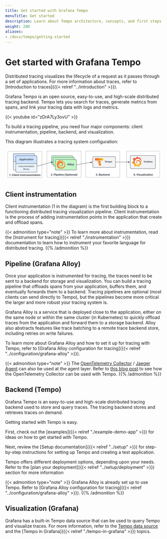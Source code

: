 ```yaml
---
title: Get started with Grafana Tempo
menuTitle: Get started
description: Learn about Tempo architecture, concepts, and first steps.
weight: 200
aliases:
- /docs/tempo/getting-started
---
```


# Get started with Grafana Tempo

Distributed tracing visualizes the lifecycle of a request as it passes through a set of applications.
For more information about traces, refer to [Introduction to traces]({{< relref "../introduction" >}}).

Grafana Tempo is an open source, easy-to-use, and high-scale distributed tracing backend. Tempo lets you search for traces, generate metrics from spans, and link your tracing data with logs and metrics.

<!-- how to get started with distributed tracing -->
{{< youtube id="zDrA7Ly3ovU" >}}

To build a tracing pipeline, you need four major components:
client instrumentation, pipeline, backend, and visualization.

This diagram illustrates a tracing system configuration:

<p align="center"><img src="assets/tempo-get-started-overview.svg" alt="Tracing pipeline overview"></p>

## Client instrumentation

Client instrumentation (1 in the diagram) is the first building block to a functioning distributed tracing visualization pipeline.
Client instrumentation is the process of adding instrumentation points in the application that
create and offload spans.

{{< admonition type="note" >}}
To learn more about instrumentation, read the [Instrument for tracing]({{< relref "./instrumentation" >}}) documentation to learn how to instrument your favorite language for distributed tracing.
{{% /admonition %}}

## Pipeline (Grafana Alloy)

Once your application is instrumented for tracing, the traces need to be sent
to a backend for storage and visualization. You can build a tracing pipeline that
offloads spans from your application, buffers them, and eventually forwards them to a backend.
Tracing pipelines are optional (most clients can send directly to Tempo), but the pipelines
become more critical the larger and more robust your tracing system is.

Grafana Alloy is a service that is deployed close to the application, either on the same node or
within the same cluster (in Kubernetes) to quickly offload traces from the application and forward them to
a storage backend.
Alloy also abstracts features like trace batching to a remote trace backend store, including retries on write failures.

To learn more about Grafana Alloy and how to set it up for tracing with Tempo,
refer to [Grafana Alloy configuration for tracing]({{< relref "../configuration/grafana-alloy" >}}).

{{< admonition type="note" >}}
The [OpenTelemetry Collector](https://github.com/open-telemetry/opentelemetry-collector) / [Jaeger Agent](https://www.jaegertracing.io/docs/latest/deployment/) can also be used at the agent layer.
Refer to [this blog post](/blog/2021/04/13/how-to-send-traces-to-grafana-clouds-tempo-service-with-opentelemetry-collector/)
to see how the OpenTelemetry Collector can be used with Tempo.
{{% /admonition %}}

## Backend (Tempo)

Grafana Tempo is an easy-to-use and high-scale distributed tracing backend used to store and query traces.
The tracing backend stores and retrieves traces on demand.

Getting started with Tempo is easy.

First, check out the [examples]({{< relref "./example-demo-app" >}}) for ideas on how to get started with Tempo.

Next, review the [Setup documentation]({{< relref "../setup" >}}) for step-by-step instructions for setting up Tempo and creating a test application.

Tempo offers different deployment options, depending upon your needs. Refer to the [plan your deployment]({{< relref "../setup/deployment" >}}) section for more information

{{< admonition type="note" >}}
Grafana Alloy is already set up to use Tempo.
Refer to [Grafana Alloy configuration for tracing]({{< relref "../configuration/grafana-alloy" >}}).
{{% /admonition %}}

## Visualization (Grafana)

Grafana has a built-in Tempo data source that can be used to query Tempo and visualize traces.
For more information, refer to the [Tempo data source](/docs/grafana/latest/datasources/tempo) and the [Tempo in Grafana]({{< relref "./tempo-in-grafana" >}}) topics.
